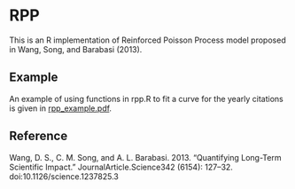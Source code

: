 # RPP

This is an R implementation of Reinforced Poisson Process model proposed in Wang, Song, and Barabasi (2013).

## Example

An example of using functions in rpp.R to fit a curve for the yearly citations is given in [rpp_example.pdf](https://github.com/pengminshi/RPP/blob/master/rpp_example.pdf).

## Reference

Wang, D. S., C. M. Song, and A. L. Barabasi. 2013. “Quantifying Long-Term Scientific Impact.” JournalArticle.Science342 (6154): 127–32. doi:10.1126/science.1237825.3
